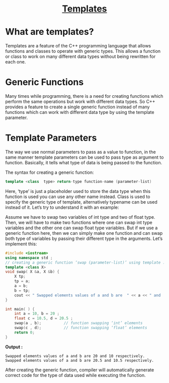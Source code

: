 <h1 align="center"><a href="#">Templates</a></h1>

# What are templates?
Templates are a feature of the C++ programming language that allows functions and classes to operate with generic types. This allows a function or class to work on many different data types without being rewritten for each one.
# Generic Functions
Many times while programming, there is a need for creating functions which perform the same operations but work with different data types. So C++ provides a feature to create a single generic function instead of many functions which can work with different data type by using the template parameter.
# Template Parameters
The way we use normal parameters to pass as a value to function, in the same manner template parameters can be used to pass type as argument to function. Basically, it tells what type of data is being passed to the function.

The syntax for creating a generic function:
```cpp
template <class  type> return-type function-name (parameter-list)
```
Here, ‘type’ is just a placeholder used to store the data type when this function is used you can use any other name instead. Class is used to specify the generic type of template, alternatively typename can be used instead of it. Let’s try to understand it with an example:

Assume we have to swap two variables of int type and two of float type. Then, we will have to make two functions where one can swap int type variables and the other one can swap float type variables. But if we use a generic function here, then we can simply make one function and can swap both type of variables by passing their different type in the arguments. Let’s implement this:

```cpp
#include <iostream>
using namespace std ;
// creating a generic function ‘swap (parameter-list)’ using template :
template <class X>
void swap( X &a, X &b) {
    X tp;
    tp = a;
    a = b;
    b = tp;
    cout << " Swapped elements values of a and b are  " << a << " and  " << b << " respectively " << endl;
}

int main( ) {
    int a = 10, b = 20 ;
    float c = 10.5, d = 20.5 ;
    swap(a , b);          // function swapping ‘int’ elements
    swap(c , d);          // function swapping ‘float’ elements
    return 0;
}
```

**Output :**
```
Swapped elements values of a and b are 20 and 10 respectively.
Swapped elements values of a and b are 20.5 and 10.5 respectively.
```
After creating the generic function, compiler will automatically generate correct code for the type of data used while executing the function.
